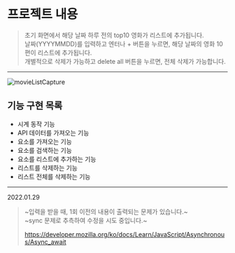 # 프로젝트 내용

>초기 화면에서 해당 날짜 하루 전의 top10 영화가 리스트에 추가됩니다.<br>
>날짜(YYYYMMDD)를 입력하고 엔터나 + 버튼을 누르면, 해당 날짜의 영화 10편이 리스트에 추가됩니다.<br>
>개별적으로 삭제가 가능하고 delete all 버튼을 누르면, 전체 삭제가 가능합니다.
------------------------------
![movieListCapture](https://user-images.githubusercontent.com/63586236/151579630-828229f5-8096-416d-849b-fb4359a9d3e9.PNG)


## 기능 구현 목록

- 시계 동작 기능
- API 데이터를 가져오는 기능
- 요소를 가져오는 기능
- 요소를 검색하는 기능
- 요소를 리스트에 추가하는 기능
- 리스트를 삭제하는 기능 
- 리스트 전체를 삭제하는 기능

---------------------------------------

2022.01.29 

> ~입력을 받을 때, 1회 이전의 내용이 출력되는 문제가 있습니다.~<br>
> ~sync 문제로 추측하여 수정을 시도 중입니다.~ <br>
> 
> https://developer.mozilla.org/ko/docs/Learn/JavaScript/Asynchronous/Async_await

